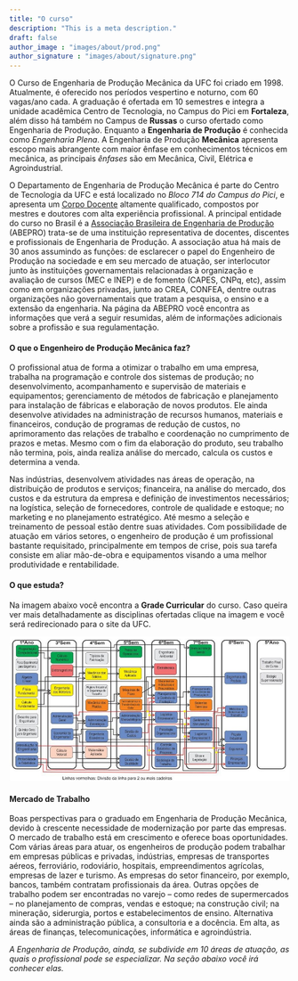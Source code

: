 ```yaml
---
title: "O curso"
description: "This is a meta description."
draft: false
author_image : "images/about/prod.png"
author_signature : "images/about/signature.png"
--- 
```


O Curso de Engenharia de Produção Mecânica da UFC foi criado em 1998. Atualmente, é oferecido nos períodos vespertino e noturno, com 60 vagas/ano cada. A graduação é ofertada em 10 semestres e integra a unidade acadêmica Centro de Tecnologia, no Campus do Pici em **Fortaleza**, além disso há também no Campus de **Russas** o curso ofertado como Engenharia de Produção. Enquanto a **Engenharia de Produção** é conhecida como *Engenharia Plena*. A Engenharia de Produção **Mecânica** apresenta escopo mais abrangente com maior ênfase em conhecimentos técnicos em mecânica, as principais *ênfases* são em Mecânica, Civil, Elétrica e Agroindustrial.

O Departamento de Engenharia de Produção Mecânica é parte do Centro de Tecnologia da UFC e está localizado no *Bloco 714 do Campus do Pici*, e apresenta um [Corpo Docente](https://producao.ufc.br/corpo-docente/ "Clique e conheça seus professores!") altamente qualificado, compostos por mestres e doutores com alta experiência profissional. A principal entidade do curso no Brasil é a [Associação Brasileira de Engenharia de Produção](http://www.abepro.org.br/ "Clique e conheça o site da ABEPRO!") (ABEPRO) trata-se de uma instituição representativa de docentes, discentes e profissionais de Engenharia de Produção. A associação atua há mais de 30 anos assumindo as funções: de esclarecer o papel do Engenheiro de Produção na sociedade e em seu mercado de atuação, ser interlocutor junto às instituições governamentais relacionadas à organização e avaliação de cursos (MEC e INEP) e de fomento (CAPES, CNPq, etc), assim como em organizações privadas, junto ao CREA, CONFEA, dentre outras organizações não governamentais que tratam a pesquisa, o ensino e a extensão da engenharia.
Na página da ABEPRO você encontra as informações que verá a seguir resumidas, além de informações adicionais sobre a profissão e sua regulamentação.

#### O que o Engenheiro de Produção Mecânica faz?

 O profissional atua de forma a otimizar o trabalho em uma empresa, trabalha na programação e controle dos sistemas de produção; no desenvolvimento, acompanhamento e supervisão de materiais e equipamentos; gerenciamento de métodos de fabricação e planejamento para instalação de fábricas e elaboração de novos produtos. Ele ainda desenvolve atividades na administração de recursos humanos, materiais e financeiros, condução de programas de redução de custos, no aprimoramento das relações de trabalho e coordenação no cumprimento de prazos e metas. Mesmo com o fim da elaboração do produto, seu trabalho não termina, pois, ainda realiza análise do mercado, calcula os custos e determina a venda.

 Nas indústrias, desenvolvem atividades nas áreas de operação, na distribuição de produtos e serviços; financeira, na análise do mercado, dos custos e da estrutura da empresa e definição de investimentos necessários; na logística, seleção de fornecedores, controle de qualidade e estoque; no marketing e no planejamento estratégico. Até mesmo a seleção e treinamento de pessoal estão dentre suas atividades. Com possibilidade de atuação em vários setores, o engenheiro de produção é um profissional bastante requisitado, principalmente em tempos de crise, pois sua tarefa consiste em aliar mão-de-obra e equipamentos visando a uma melhor produtividade e rentabilidade.

#### O que estuda?

Na imagem abaixo você encontra a **Grade Curricular** do curso. Caso queira ver mais detalhadamente as disciplinas ofertadas clique na imagem e você será redirecionado para o site da UFC.

[![Grade](grade-curricular.jpg)](https://producao.ufc.br/graduacao/estrutura-curricular/ "Vai lá da uma olhadinha mas volta aqui ;)")

#### Mercado de Trabalho

Boas perspectivas para o graduado em Engenharia de Produção Mecânica, devido à crescente necessidade de modernização por parte das empresas. O mercado de trabalho está em crescimento e oferece boas oportunidades. Com várias áreas para atuar, os engenheiros de produção podem trabalhar em empresas públicas e privadas, indústrias, empresas de transportes aéreos, ferroviário, rodoviário, hospitais, empreendimentos agrícolas, empresas de lazer e turismo. As empresas do setor financeiro, por exemplo, bancos, também contratam profissionais da área. Outras opções de trabalho podem ser encontradas no varejo – como redes de supermercados – no planejamento de compras, vendas e estoque; na construção civil; na mineração, siderurgia, portos e estabelecimentos de ensino. Alternativa ainda são a administração pública, a consultoria e a docência. Em alta, as áreas de finanças, telecomunicações, informática e agroindústria.

*A Engenharia de Produção, ainda, se subdivide em 10 áreas de atuação, as quais o profissional pode se especializar. Na seção abaixo você irá conhecer elas.*